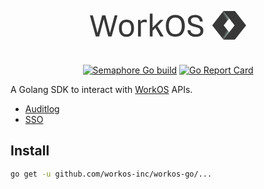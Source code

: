 <p align="center"><svg style="width:250px" viewBox="0 0 150 28" fill="none" class="jsx-3903208052"><g clip-path="url(#clip0)" class="jsx-3903208052"><path d="M0 4.13391H2.79008L7.30735 21.1363L11.7582 4.13391H14.8804L19.2648 21.1363L23.7821 4.13391H26.5058L20.8592 24.4034H17.6041L13.2861 7.80109L8.90168 24.4034H5.64659L0 4.13391Z" fill="#383838" class="jsx-3903208052"></path><path d="M27.9009 16.469C27.9009 10.0681 31.7538 8.20117 35.1418 8.20117C38.5298 8.20117 42.3827 10.0014 42.3827 16.469C42.3827 22.9366 38.5298 24.7368 35.1418 24.7368C31.7538 24.7368 27.9009 22.9366 27.9009 16.469ZM39.6591 16.469C39.6591 12.5351 38.1312 10.6015 35.1418 10.6015C32.1524 10.6015 30.6245 12.5351 30.6245 16.469C30.6245 20.4029 32.1524 22.4032 35.1418 22.4032C38.1312 22.4032 39.6591 20.4029 39.6591 16.469Z" fill="#383838" class="jsx-3903208052"></path><path d="M46.2356 8.60123H48.4942V10.6015C48.8264 9.93475 49.3578 9.33466 49.9557 8.93461C50.8193 8.4012 51.7493 8.20117 52.7458 8.20117C53.3437 8.20117 54.008 8.26785 54.6058 8.53455V11.0016C53.8751 10.6682 53.0779 10.5348 52.2808 10.6015C51.4836 10.5348 50.6864 10.7349 50.0221 11.1349C49.5571 11.4016 49.225 11.735 48.9592 12.2017V24.4034H46.2356V8.60123Z" fill="#383838" class="jsx-3903208052"></path><path d="M72.9407 14.2687C72.9407 8.00112 75.93 3.80054 82.0417 3.80054C88.1533 3.80054 91.1426 8.00112 91.1426 14.2687C91.1426 20.5362 88.1533 24.7368 82.0417 24.7368C75.93 24.7368 72.9407 20.5362 72.9407 14.2687ZM88.2197 14.2687C88.2197 10.3348 86.9575 6.26755 82.0417 6.26755C77.1258 6.26755 75.7972 10.3348 75.7972 14.2687C75.7972 18.2026 77.0594 22.2698 82.0417 22.2698C87.0239 22.2698 88.2197 18.2026 88.2197 14.2687Z" fill="#383838" class="jsx-3903208052"></path><path d="M96.5899 18.4026C96.7892 21.4697 99.38 22.3365 101.772 22.3365C104.761 22.3365 106.156 21.0029 106.156 19.136C106.156 17.5358 105.226 16.469 103.233 15.9356L98.8486 14.6687C95.7928 13.8019 94.132 12.0684 94.132 9.33465C94.132 5.46744 97.3207 3.80054 101.107 3.80054C102.967 3.73386 104.761 4.26727 106.222 5.40076C107.551 6.53426 108.348 8.26783 108.348 10.0014H105.624C105.359 6.93431 103.034 6.1342 100.974 6.1342C98.3171 6.1342 96.9885 7.33437 96.9885 9.13462C96.9885 10.7348 97.9185 11.8017 99.9114 12.3351L104.296 13.6019C105.558 13.9353 106.754 14.602 107.684 15.4688C108.614 16.4023 109.079 17.6691 108.946 19.0027C108.946 23.2033 105.359 24.7368 101.572 24.7368C97.1878 24.7368 93.9327 22.6698 93.667 18.4026H96.5899Z" fill="#383838" class="jsx-3903208052"></path><path d="M64.8362 14.602L70.7485 8.60118H67.4934L60.186 16.0689V2.60034H57.5288V24.4034H60.186V19.0026L62.9097 16.2689L67.6263 24.4034H70.8149L64.8362 14.602Z" fill="#383838" class="jsx-3903208052"></path><path d="M139.238 0H128.211L117.449 13.7353L128.211 27.4038H139.238L128.477 13.7353L139.238 0Z" fill="#383838" class="jsx-3903208052"></path><path d="M139.238 0H128.211L138.973 13.7353L128.211 27.4038H139.238L150 13.7353L139.238 0Z" fill="#383838" class="jsx-3903208052"></path><path d="M128.211 0L133.725 7.06766L131.2 10.2681L125.554 3.3338L128.211 0Z" fill="url(#paint0_linear)" class="jsx-3903208052"></path><path d="M128.211 27.4038L133.725 20.4028L131.2 17.1357L125.554 24.07L128.211 27.4038Z" fill="url(#paint1_linear)" class="jsx-3903208052"></path></g><defs class="jsx-3903208052"><linearGradient id="paint0_linear" x1="128.838" y1="5.63879" x2="131.72" y2="3.97444" gradientUnits="userSpaceOnUse" class="jsx-3903208052"><stop stop-color="white" stop-opacity="0" class="jsx-3903208052"></stop><stop offset="0.25" stop-color="#B7D3C6" stop-opacity="0.1" class="jsx-3903208052"></stop><stop offset="0.33" stop-color="#B7D3C6" stop-opacity="0.13" class="jsx-3903208052"></stop><stop offset="0.45" stop-color="#B7D3C6" stop-opacity="0.23" class="jsx-3903208052"></stop><stop offset="0.61" stop-color="#B7D3C6" stop-opacity="0.38" class="jsx-3903208052"></stop><stop offset="0.72" stop-color="#B7D3C6" stop-opacity="0.5" class="jsx-3903208052"></stop><stop offset="0.75" stop-color="#B7D3C6" stop-opacity="0.53" class="jsx-3903208052"></stop><stop offset="0.91" stop-color="#B7D3C6" stop-opacity="0.65" class="jsx-3903208052"></stop><stop offset="1" stop-color="#B7D3C6" stop-opacity="0.7" class="jsx-3903208052"></stop></linearGradient><linearGradient id="paint1_linear" x1="128.844" y1="21.7686" x2="131.726" y2="23.4328" gradientUnits="userSpaceOnUse" class="jsx-3903208052"><stop stop-color="#B7D3C6" stop-opacity="0" class="jsx-3903208052"></stop><stop offset="0.23" stop-color="#B7D3C6" stop-opacity="0.1" class="jsx-3903208052"></stop><stop offset="0.31" stop-color="#B7D3C6" stop-opacity="0.13" class="jsx-3903208052"></stop><stop offset="0.44" stop-color="#B7D3C6" stop-opacity="0.23" class="jsx-3903208052"></stop><stop offset="0.61" stop-color="#B7D3C6" stop-opacity="0.38" class="jsx-3903208052"></stop><stop offset="0.72" stop-color="#B7D3C6" stop-opacity="0.5" class="jsx-3903208052"></stop><stop offset="0.75" stop-color="#B7D3C6" stop-opacity="0.53" class="jsx-3903208052"></stop><stop offset="0.91" stop-color="#B7D3C6" stop-opacity="0.65" class="jsx-3903208052"></stop><stop offset="1" stop-color="#B7D3C6" stop-opacity="0.7" class="jsx-3903208052"></stop></linearGradient><clipPath id="clip0" class="jsx-3903208052"><rect width="150" height="27.4038" fill="white" class="jsx-3903208052"></rect></clipPath></defs></svg></p>

# 
<p align="center">
	<a href="https://workos.semaphoreci.com/projects/workos-go"><img src="https://workos.semaphoreci.com/badges/workos-go.svg" alt="Semaphore Go build"></a>
    <a href="https://goreportcard.com/report/github.com/workos-inc/workos-go"><img src="https://goreportcard.com/badge/github.com/workos-inc/workos-go" alt="Go Report Card"></a>
</p>

A Golang SDK to interact with [WorkOS](https://workos.com) APIs.

- [Auditlog](https://github.com/workos-inc/workos-go/tree/master/pkg/auditlog)
- [SSO](https://github.com/workos-inc/workos-go/tree/master/pkg/sso)

## Install

```sh
go get -u github.com/workos-inc/workos-go/...
```

